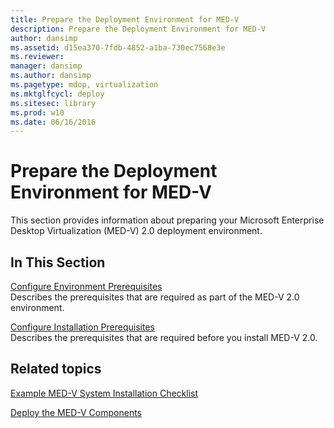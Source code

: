 ```yaml
---
title: Prepare the Deployment Environment for MED-V
description: Prepare the Deployment Environment for MED-V
author: dansimp
ms.assetid: d15ea370-7fdb-4852-a1ba-730ec7568e3e
ms.reviewer: 
manager: dansimp
ms.author: dansimp
ms.pagetype: mdop, virtualization
ms.mktglfcycl: deploy
ms.sitesec: library
ms.prod: w10
ms.date: 06/16/2016
---
```



# Prepare the Deployment Environment for MED-V


This section provides information about preparing your Microsoft Enterprise Desktop Virtualization (MED-V) 2.0 deployment environment.

## In This Section


<a href="" id="configure-environment-prerequisites"></a>[Configure Environment Prerequisites](configure-environment-prerequisites.md)  
Describes the prerequisites that are required as part of the MED-V 2.0 environment.

<a href="" id="configure-installation-prerequisites"></a>[Configure Installation Prerequisites](configure-installation-prerequisites.md)  
Describes the prerequisites that are required before you install MED-V 2.0.

## Related topics


[Example MED-V System Installation Checklist](example-med-v-system-installation-checklist.md)

[Deploy the MED-V Components](deploy-the-med-v-components.md)

 

 





